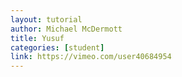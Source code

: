 ```yaml
---
layout: tutorial
author: Michael McDermott
title: Yusuf
categories: [student]
link: https://vimeo.com/user40684954
---
```

